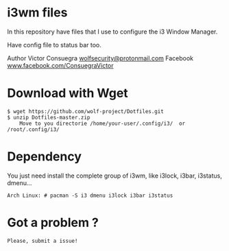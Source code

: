 # i3wm files

In this repository have files that I use to configure the i3 Window Manager.

Have config file to status bar too.

Author
	Victor Consuegra  wolfsecurity@protonmail.com
   	Facebook www.facebook.com/ConsuegraVictor

# Download with Wget

	$ wget https://github.com/wolf-project/Dotfiles.git
	$ unzip Dotfiles-master.zip
		Move to you directorie /home/your-user/.config/i3/  or /root/.config/i3/

# Dependency

You just need install the complete group of i3wm, like i3lock, i3bar, i3status, dmenu...

    Arch Linux: # pacman -S i3 dmenu i3lock i3bar i3status

# Got a problem ? 

	Please, submit a issue!

